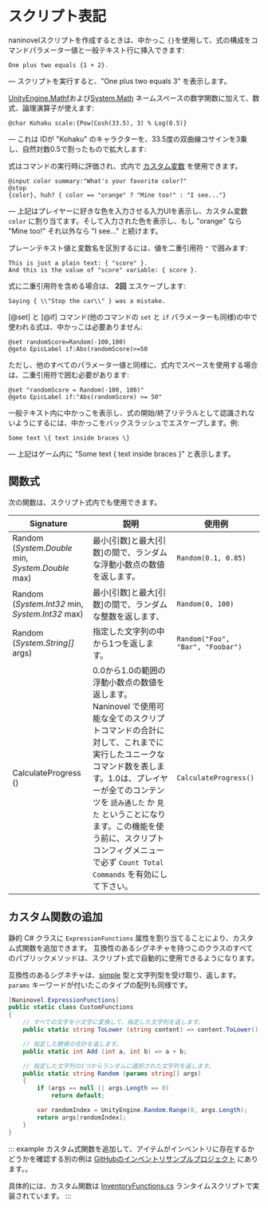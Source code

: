 ﻿# スクリプト表記

naninovelスクリプトを作成するときは、中かっこ `{}`を使用して、式の構成をコマンドパラメーター値と一般テキスト行に挿入できます:

```
One plus two equals {1 + 2}.
```

— スクリプトを実行すると、"One plus two equals 3" を表示します。

[UnityEngine.Mathf](https://docs.unity3d.com/ScriptReference/Mathf.html)および[System.Math](https://docs.microsoft.com/en-us/dotnet/api/system.math#methods) ネームスペースの数学関数に加えて、数式、論理演算子が使えます:

```
@char Kohaku scale:{Pow(Cosh(33.5), 3) % Log(0.5)}
```
— これは IDが "Kohaku" のキャラクターを、33.5度の双曲線コサインを3乗し、自然対数0.5で割ったもので拡大します:

式はコマンドの実行時に評価され、式内で [カスタム変数](/ja/guide/custom-variables.md) を使用できます。

```
@input color summary:"What's your favorite color?"
@stop
{color}, huh? { color == "orange" ? "Mine too!" : "I see..."}
```

— 上記はプレイヤーに好きな色を入力させる入力UIを表示し、カスタム変数 `color` に割り当てます。そして入力された色を表示し、もし "orange" なら "Mine too!" それ以外なら "I see..." と続けます。

プレーンテキスト値と変数名を区別するには、値を二重引用符 `"` で囲みます:

```
This is just a plain text: { "score" }.
And this is the value of "score" variable: { score }.
```
式に二重引用符を含める場合は、 **2回** エスケープします:

```
Saying { \\"Stop the car\\" } was a mistake.
```

[@set] と [@if] コマンド(他のコマンドの `set` と `if` パラメーターも同様)の中で使われる式は、中かっこは必要ありません:

```
@set randomScore=Random(-100,100)
@goto EpicLabel if:Abs(randomScore)>=50
```

ただし、他のすべてのパラメーター値と同様に、式内でスペースを使用する場合は、二重引用符で囲む必要があります:

```
@set "randomScore = Random(-100, 100)"
@goto EpicLabel if:"Abs(randomScore) >= 50"
```

一般テキスト内に中かっこを表示し、式の開始/終了リテラルとして認識されないようにするには、中かっこをバックスラッシュでエスケープします。例:

```
Some text \{ text inside braces \}
```

— 上記はゲーム内に "Some text { text inside braces }" と表示します。

## 関数式

次の関数は、スクリプト式内でも使用できます。

<div class="config-table">

Signature | 説明 | 使用例
--- | --- | ---
Random (*System.Double* min, *System.Double* max) | 最小[引数]と最大[引数]の間で、ランダムな浮動小数点の数値を返します。| `Random(0.1, 0.85)`
Random (*System.Int32* min, *System.Int32* max) | 最小[引数]と最大[引数]の間で、ランダムな整数を返します、 | `Random(0, 100)`
Random (*System.String[]* args) | 指定した文字列の中から1つを返します。 | `Random("Foo", "Bar", "Foobar")`
CalculateProgress () | 0.0から1.0の範囲の浮動小数点の数値を返します。Naninovel で使用可能な全てのスクリプトコマンドの合計に対して、これまでに実行したユニークなコマンド数を表します。1.0は、プレイヤーが全てのコンテンツを `読み通した` か `見た` ということになります。この機能を使う前に、スクリプトコンフィグメニューで必ず `Count Total Commands` を有効にして下さい。 | `CalculateProgress()`

</div>

## カスタム関数の追加

静的 C# クラスに `ExpressionFunctions` 属性を割り当てることにより、カスタム式関数を追加できます。 互換性のあるシグネチャを持つこのクラスのすべてのパブリックメソッドは、スクリプト式で自動的に使用できるようになります。

互換性のあるシグネチャは、[simple](https://docs.microsoft.com/en-us/dotnet/csharp/language-reference/keywords/value-types#simple-types) 型と文字列型を受け取り、返します。`params` キーワードが付いたこのタイプの配列も同様です。

```csharp
[Naninovel.ExpressionFunctions]
public static class CustomFunctions
{
	// すべての文字を小文字に変換して、指定した文字列を返します。
    public static string ToLower (string content) => content.ToLower();

    // 指定した数値の合計を返します。
    public static int Add (int a, int b) => a + b;

    // 指定した文字列の1つからランダムに選択された文字列を返します。
    public static string Random (params string[] args)
	{
		if (args == null || args.Length == 0)
			return default;

        var randomIndex = UnityEngine.Random.Range(0, args.Length);
		return args[randomIndex];
	}
}
```

::: example
カスタム式関数を追加して、アイテムがインベントリに存在するかどうかを確認する別の例は [GitHubのインベントリサンプルプロジェクト](https://github.com/Elringus/NaninovelInventory) にあります。。

具体的には、カスタム関数は [InventoryFunctions.cs](https://github.com/Elringus/NaninovelInventory/blob/master/Assets/NaninovelInventory/Runtime/InventoryFunctions.cs) ランタイムスクリプトで実装されています。
:::
